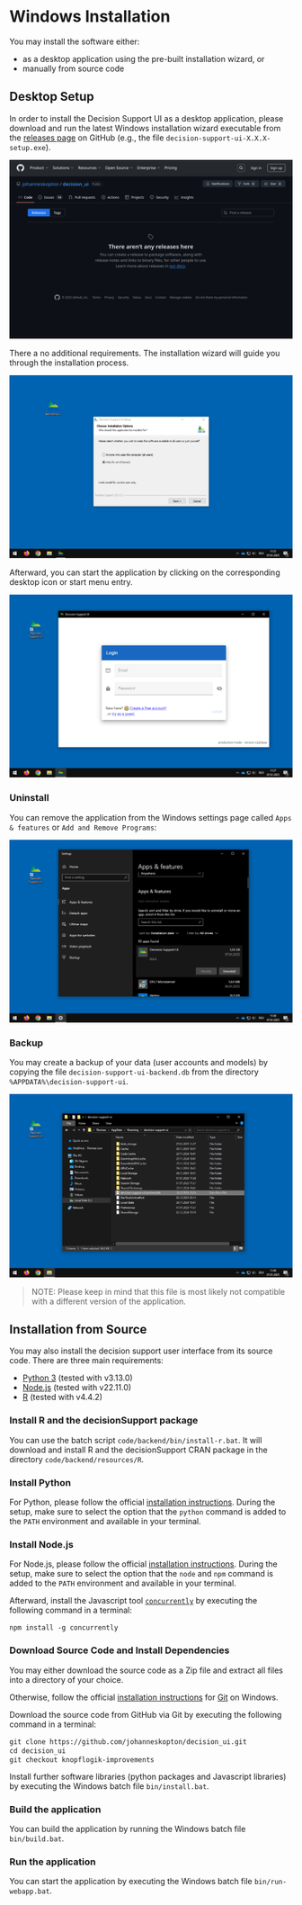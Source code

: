 # Windows Installation

You may install the software either:

- as a desktop application using the pre-built installation wizard, or
- manually from source code

## Desktop Setup

In order to install the Decision Support UI as a desktop application, please download and run the latest Windows
installation wizard executable from the [releases page](https://github.com/johanneskopton/decision_ui/releases) on
GitHub (e.g., the file `decision-support-ui-X.X.X-setup.exe`).

![GitHub releases page](./github-releases-page.webp)

There a no additional requirements. The installation wizard will guide you through the installation process.

![Installation Wizard](./installation-wizard.webp)

Afterward, you can start the application by clicking on the corresponding desktop icon or start menu entry.

![Desktop Application](./desktop-application.webp)

### Uninstall

You can remove the application from the Windows settings page called `Apps & features` or `Add and Remove Programs`:

![Uninstall the Application](./uninstall-application.webp)

### Backup

You may create a backup of your data (user accounts and models) by copying the file `decision-support-ui-backend.db`
from the directory `%APPDATA%\decision-support-ui`.

![Backup Database](./backup-database.webp)

> NOTE: Please keep in mind that this file is most likely not compatible with a different version of the application.

## Installation from Source

You may also install the decision support user interface from its source code. There are three main requirements:

- [Python 3](https://www.python.org) (tested with v3.13.0)
- [Node.js](https://nodejs.org/) (tested with v22.11.0)
- [R](https://www.r-project.org/) (tested with v4.4.2)

### Install R and the decisionSupport package

You can use the batch script `code/backend/bin/install-r.bat`. It will download and install R and the decisionSupport
CRAN package in the directory `code/backend/resources/R`.

### Install Python

For Python, please follow the official [installation instructions](https://docs.python.org/3/using/index.html). During
the setup, make sure to select the option that the `python` command is added to the `PATH` environment and available in
your terminal.

### Install Node.js

For Node.js, please follow the official [installation instructions](https://nodejs.org/en/download). During the setup,
make sure to select the option that the `node` and `npm` command is added to the `PATH` environment and available in
your terminal.

Afterward, install the Javascript tool [`concurrently`](https://www.npmjs.com/package/concurrently) by executing the
following command in a terminal:

```
npm install -g concurrently
```

### Download Source Code and Install Dependencies

You may either download the source code as a Zip file and extract all files into a directory of your choice.

Otherwise, follow the official [installation instructions](https://git-scm.com/downloads/win) for
[Git](https://git-scm.com/) on Windows.

Download the source code from GitHub via Git by executing the following command in a terminal:

```
git clone https://github.com/johanneskopton/decision_ui.git
cd decision_ui
git checkout knopflogik-improvements
```

Install further software libraries (python packages and Javascript libraries) by executing the Windows batch file
`bin/install.bat`.

### Build the application

You can build the application by running the Windows batch file `bin/build.bat`.

### Run the application

You can start the application by executing the Windows batch file `bin/run-webapp.bat`.
